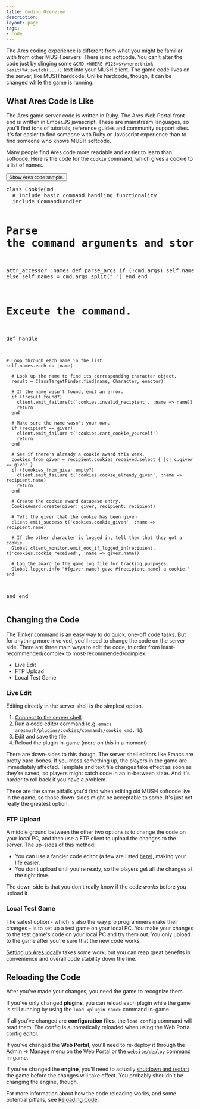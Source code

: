 ```yaml
---
title: Coding Overview
description:
layout: page
tags: 
- code
---
```


The Ares coding experience is different from what you might be familiar with from other MUSH servers.  There is no softcode.  You can't alter the code just by slinging some `&CMD-+WHERE #123=$+where:think pemit(%#,switch(...))` text into your MUSH client.  The game code lives on the server, like MUSH hardcode.  Unlike hardcode, though, it can be changed while the game is running. 


## What Ares Code is Like

The Ares game server code is written in Ruby.  The Ares Web Portal front-end is written in Ember.JS javascript.  These are mainstream languages, so you'll find tons of tutorials, reference guides and community support sites.  It's far easier to find someone with Ruby or Javascript experience than to find someone who knows MUSH softcode.

Many people find Ares code more readable and easier to learn than softcode.   Here is the code for the `cookie` command, which gives a cookie to a list of names.


  <button class="btn btn-primary" type="button" data-toggle="collapse" data-target="#collapseExample" aria-expanded="false" aria-controls="collapseExample">
    Show Ares code sample.
  </button>

<div class="collapse" id="collapseExample">
  <div class="card card-block">
      <pre>
class CookieCmd
  # Include basic command handling functionality
  include CommandHandler
  
  # Parse the command arguments and store them into the 'names' variable.
  attr_accessor :names
  def parse_args
    if (!cmd.args)
      self.names = []
    else
      self.names = cmd.args.split(" ")
    end
  end

  # Exceute the command.
  def handle
  
    # Loop through each name in the list
    self.names.each do |name|

      # Look up the name to find its corresponding character object.
      result = ClassTargetFinder.find(name, Character, enactor)
  
      # If the name wasn't found, emit an error.
      if (!result.found?)
        client.emit_failure(t('cookies.invalid_recipient', :name => name))
        return
      end
  
      # Make sure the name wasn't your own.
      if (recipient == giver)
        client.emit_failure t('cookies.cant_cookie_yourself')
        return
      end
    
      # See if there's already a cookie award this week.
      cookies_from_giver = recipient.cookies_received.select { |c| c.giver == giver }
      if (!cookies_from_giver.empty?)
        client.emit_failure t('cookies.cookie_already_given', :name => recipient.name)
        return
      end
    
      # Create the cookie award database entry.
      CookieAward.create(giver: giver, recipient: recipient)
    
      # Tell the giver that the cookie has been given
      client.emit_success t('cookies.cookie_given', :name => recipient.name)
  
      # If the other character is logged in, tell them that they got a cookie.
      Global.client_monitor.emit_ooc_if_logged_in(recipient,  t('cookies.cookie_received', :name => giver.name))
    
      # Log the award to the game log file for tracking purposes.
      Global.logger.info "#{giver.name} gave #{recipient.name} a cookie."
    end
  end
end
    </pre>
  </div>
</div>

 
## Changing the Code

The [Tinker](/tutorials/code/tinker) command is an easy way to do quick, one-off code tasks.  But for anything more involved, you'll need to change the code on the server side.   There are three main ways to edit the code, in order from least-recommended/complex to most-recommended/complex.

* Live Edit
* FTP Upload
* Local Test Game

### Live Edit

Editing directly in the server shell is the simplest option. 

1. [Connect to the server shell](/tutorials/manage/server-shell).
2. Run a code editor command (e.g. `emacs aresmush/plugins/cookies/commands/cookie_cmd.rb`).
3. Edit and save the file.
4. Reload the plugin in-game (more on this in a moment).

There are down-sides to this though.  The server shell editors like Emacs are pretty bare-bones.  If you mess something up, the players in the game are immediately affected.  Template and text file changes take effect as soon as they're saved, so players might catch code in an in-between state.  And it's harder to roll back if you have a problem.

These are the same pitfalls you'd find when editing old MUSH softcode live in the game, so those down-sides might be acceptable to some.  It's just not really the greatest option.

### FTP Upload

A middle ground between the other two options is to change the code on your local PC, and then use a FTP client to upload the changes to the server.  The up-sides of this method:

* You can use a fancier code editor (a few are listed [here](/tutorials/code/local-setup)), making your life easier.
* You don't upload until you're ready, so the players get all the changes at the right time.

The down-side is that you don't really know if the code *works* before you upload it.

### Local Test Game

The safest option - which is also the way pro programmers make their changes - is to set up a test game on your local PC.  You make your changes to the test game's code on your local PC and try them out.  You only upload to the game after you're sure that the new code works.

[Setting up Ares locally](/tutorials/code/local-setup) takes some work, but you can reap great benefits in convenience and overall code stability down the line.

## Reloading the Code

After you've made your changes, you need the game to recognize them.

If you've only changed **plugins**, you can reload each plugin while the game is still running by using the `load <plugin name>` command in-game. 

If all you've changed are **configuration files**, the `load config` command will read them.   The config is automatically reloaded when using the Web Portal config editor.

If you've changed the **Web Portal**, you'll need to re-deploy it through the Admin -> Manage menu on the Web Portal or the `website/deploy` command in-game. 

If you've changed the **engine**, you'll need to actually [shutdown and restart](/tutorials/manage/shutdown) the game before the changes will take effect.   You probably shouldn't be changing the engine, though.

For more information about how the code reloading works, and some potential pitfalls, see [Reloading Code](/tutorials/code/reload).